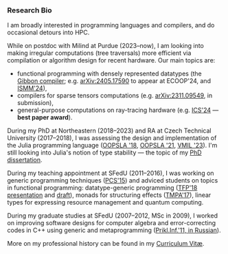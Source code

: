 ### Research Bio

I am broadly interested in programming languages and compilers, and do occasional
detours into HPC.

While on postdoc with Milind at Purdue (2023–now), I am looking into making
irregular computations (tree traversals) more efficient via compilation or
algorithm design for recent hardware. Our main topics are:
- functional programming with densely represented datatypes (the [Gibbon
  compiler][gibbon]; e.g. [arXiv:2405.17590][marmoset] to appear at ECOOP'24,
  and [ISMM'24][gibbon-ismm24]),
- compilers for sparse tensors computations (e.g. [arXiv:2311.09549][sparseauto], in submission),
- general-purpose computations on ray-tracing hardware (e.g.
  [ICS'24][arkade] — **best paper award**).

<!--
- compilers for fully homomorphic encryption (such as [Coyote][coyote]).
-->

During my PhD at Northeastern (2018–2023) and RA at Czech Technical University
(2017–2018), I was assessing the design and implementation of the Julia
programming language ([OOPSLA '18][2], [OOPSLA '21][oopsla21], [VMIL
'23][vmil23]). I'm still looking into Julia's notion of type stability — the
topic of my [PhD dissertation](Papers/2023-dissertation.pdf).

During my teaching appointment at SFedU (2011–2016), I was working on generic
programming techniques ([PCS'15][scala-gp]) and adviced students on topics in
functional programming: datatype-generic programming ([TFP'18
presentation][dgp-recursion-slides] and [draft][dgp-recursion]), monads for
structuring effects ([TMPA'17][parsing-effects]), linear types for expressing
resource management and quantum computing.

During my graduate studies at SFedU (2007–2012, MSc in 2009), I worked on
improving software designs for computer algebra and error-correcting codes in
C++ using generic and metaprogramming ([Prikl.Inf.'11, in
Russian][generic-ecc]).

More on my professional history can be found in my [Curriculum Vitæ](cv.pdf).

[2]: https://www.di.ens.fr/~zappa/projects/lambdajulia/
[rai]: https://www.relational.ai/
[oopsla21]: Projects/stability
[vmil23]: https://doi.org/10.1145/3623507.3623556
[gibbon]: https://iu-parfunc.github.io/gibbon/
[sparseauto]: https://arxiv.org/abs/2311.09549
[coyote]: https://github.com/raghav198/coyote
[marmoset]: https://arxiv.org/abs/2405.17590
[arkade]: https://a.pelenitsyn.top/Papers/2024-ICS-arkade-knn-rtcore.pdf
[scala-gp]: https://doi.org/10.1134/S0361768815040064
[parsing-effects]: https://doi.org/10.1007/978-3-319-71734-0_8
[dgp-recursion-slides]: https://www.cse.chalmers.se/~myreen/tfp2018/slides/Anna_Bolotina.pdf
[dgp-recursion]: Papers/2018-unpb-dgp-recursion.pdf
[generic-ecc]: Papers/2012-metaprogramming-to-decoding-en.pdf
[gibbon-ismm24]: Papers/2024-gibbon-gc.pdf 

